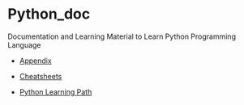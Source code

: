 # Python_doc

Documentation and Learning Material to Learn Python Programming Language

- [Appendix](content/appendix.md)

- [Cheatsheets](cheatsheet)

- [Python Learning Path](content/learning_path.md)
